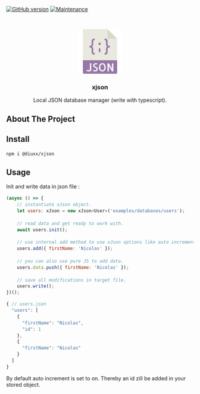 ﻿[![GitHub version](https://img.shields.io/github/last-commit/Diuxx/xjson)](https://https://github.com/Diuxx/xjson) [![Maintenance](https://img.shields.io/badge/Maintained%3F-yes-green.svg)](https://https://github.com/Diuxx/xjson/graphs/commit-activity)

<br />
<p align="center">
  <a href="https://https://github.com/Diuxx/xjson">
    <img src="json.svg" alt="Logo" width="120" height="120">
  </a>

  <h3 align="center">xjson</h3>

  <p align="center">
    Local JSON database manager (write with typescript).
  </p>
</p>

<!-- ABOUT THE PROJECT -->
## About The Project

## Install

```sh
npm i @diuxx/xjson
```

## Usage

Init and write data in json file :

```js
(async () => {
    // instantiate xJson object.
    let users: xJson = new xJson<User>('examples/databases/users');

    // read data and get ready to work with.
    await users.init();

    // use internal add method to use xJson options like auto increment.
    users.add({ firstName: 'Nicolas' });
    
    // you can also use pure JS to add data.
    users.data.push({ firstName: 'Nicolas' });

    // save all modifications in target file.
    users.write();
})();
```

```js
{ // users.json
  "users": [
    {
      "firstName": "Nicolas",
      "id": 1
    },
    {
      "firstName": "Nicolas"
    }
  ]
}
```

By default auto increment is set to on. Thereby an id zill be added in your stored object.
